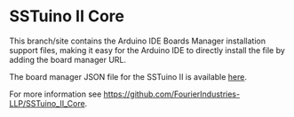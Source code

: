 # SSTuino II Core

This branch/site contains the Arduino IDE Boards Manager installation support files, making it easy for the Arduino IDE to directly install the file by adding the board manager URL.

The board manager JSON file for the SSTuino II is available [here](package_FourierIndustries-LLP_SSTuino_II_Core_index.json).

For more information see https://github.com/FourierIndustries-LLP/SSTuino_II_Core.
